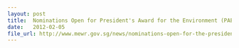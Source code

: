 ```yaml
---
layout: post
title:  Nominations Open for President's Award for the Environment (PAE) 2012
date:   2012-02-05
file_url: http://www.mewr.gov.sg/news/nominations-open-for-the-presidents-award-for-the-environment-2012
---
```

